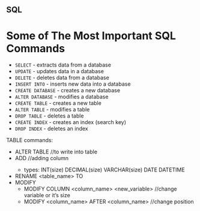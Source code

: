 ## SQL

# Some of The Most Important SQL Commands

- `SELECT` - extracts data from a database
- `UPDATE` - updates data in a database
- `DELETE` - deletes data from a database
- `INSERT INTO` - inserts new data into a database
- `CREATE DATABASE` - creates a new database
- `ALTER DATABASE` - modifies a database
- `CREATE TABLE` - creates a new table
- `ALTER TABLE` - modifies a table
- `DROP TABLE` - deletes a table
- `CREATE INDEX` - creates an index (search key)
- `DROP INDEX` - deletes an index

TABLE commands:

- ALTER TABLE <db-name> //to write into table
- ADD <column> <TYPE> //adding column
  - types:
    INT(size) DECIMAL(size) VARCHAR(size) DATE DATETIME
- RENAME <table_name> TO <new>
- MODIFY
  - MODIFY COLUMN <column_name> <new_variable> //change variable or it’s size
  - MODIFY <column_name> <type> AFTER <column_name> //change position
